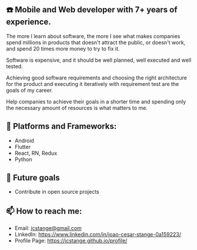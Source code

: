 <!--
**jcstange/jcstange** is a ✨ _special_ ✨ repository because its `README.md` (this file) appears on your GitHub profile. -->
## ☎️ Mobile and Web developer with 7+ years of experience.

The more I learn about software, the more I see what makes companies spend millions in products that doesn't attract the public, or doesn't work, and spend 20 times more money to try to fix it.

Software is expensive, and it should be well planned, well executed and well tested.

Achieving good software requirements and choosing the right architecture for the product and executing it iteratively with requirement test are the goals of my career.

Help companies to achieve their goals in a shorter time and spending only the necessary amount of resources is what matters to me.

## 🌱 Platforms and Frameworks: 
- Android
- Flutter
- React, RN, Redux
- Python

## 🧠 Future goals
- Contribute in open source projects

## 📫 How to reach me: 
- Email: jcstange@gmail.com
- LinkedIn: https://www.linkedin.com/in/joao-cesar-stange-0a159223/
- Profile Page: https://jcstange.github.io/profile/
